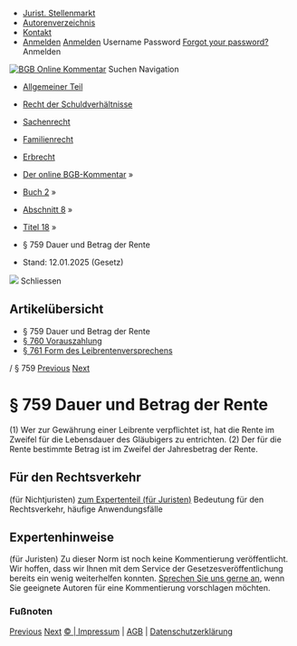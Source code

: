   * [Jurist. Stellenmarkt](https://bgb.kommentar.de/Buch-2/Abschnitt-8/Titel-18/</job-board> "Jurist. Stellenmarkt")
  * [Autorenverzeichnis](https://bgb.kommentar.de/Buch-2/Abschnitt-8/Titel-18/</Autorenverzeichnis> "Autorenverzeichnis")
  * [Kontakt](https://bgb.kommentar.de/Buch-2/Abschnitt-8/Titel-18/</Kontakt>)
  * [Anmelden](https://bgb.kommentar.de/Buch-2/Abschnitt-8/Titel-18/<#login> "show login form") [Anmelden](https://bgb.kommentar.de/Buch-2/Abschnitt-8/Titel-18/<#> "hide login form") Username Password
[Forgot your password?](https://bgb.kommentar.de/Buch-2/Abschnitt-8/Titel-18/</user/forgotpassword>) Anmelden 


[![BGB Online Kommentar](https://bgb.kommentar.de/extension/bgb/design/bgb/images/logo.png)](https://bgb.kommentar.de/Buch-2/Abschnitt-8/Titel-18/</> "BGB Online Kommentar")
Suchen
Navigation
  * [Allgemeiner Teil](https://bgb.kommentar.de/Buch-2/Abschnitt-8/Titel-18/</Buch-1>)
  * [Recht der Schuldverhältnisse](https://bgb.kommentar.de/Buch-2/Abschnitt-8/Titel-18/</Buch-2>)
  * [Sachenrecht](https://bgb.kommentar.de/Buch-2/Abschnitt-8/Titel-18/</Buch-3>)
  * [Familienrecht](https://bgb.kommentar.de/Buch-2/Abschnitt-8/Titel-18/</Buch-4>)
  * [Erbrecht](https://bgb.kommentar.de/Buch-2/Abschnitt-8/Titel-18/</Buch-5>)


  * [Der online BGB-Kommentar](https://bgb.kommentar.de/Buch-2/Abschnitt-8/Titel-18/</>) »
  * [Buch 2](https://bgb.kommentar.de/Buch-2/Abschnitt-8/Titel-18/</Buch-2>) »
  * [Abschnitt 8](https://bgb.kommentar.de/Buch-2/Abschnitt-8/Titel-18/</Buch-2/Abschnitt-8>) »
  * [Titel 18](https://bgb.kommentar.de/Buch-2/Abschnitt-8/Titel-18/</Buch-2/Abschnitt-8/Titel-18>) »
  * § 759 Dauer und Betrag der Rente 
  * Stand: 12.01.2025 (Gesetz) 


![](https://vg01.met.vgwort.de/na/1c9909529ead4f509072c06d9081a7d5)
Schliessen 
## Artikelübersicht
  * § 759 Dauer und Betrag der Rente 
  * [ § 760 Vorauszahlung ](https://bgb.kommentar.de/Buch-2/Abschnitt-8/Titel-18/</Buch-2/Abschnitt-8/Titel-18/Vorauszahlung>)
  * [ § 761 Form des Leibrentenversprechens ](https://bgb.kommentar.de/Buch-2/Abschnitt-8/Titel-18/</Buch-2/Abschnitt-8/Titel-18/Form-des-Leibrentenversprechens>)


/ § 759 
[Previous](https://bgb.kommentar.de/Buch-2/Abschnitt-8/Titel-18/</Buch-2/Abschnitt-8/Titel-17/Unverjaehrbarkeit-des-Aufhebungsanspruchs> "§ 758 Unverjährbarkeit des Aufhebungsanspruchs") [Next](https://bgb.kommentar.de/Buch-2/Abschnitt-8/Titel-18/</Buch-2/Abschnitt-8/Titel-18/Vorauszahlung> "§ 760 Vorauszahlung")
# § 759 Dauer und Betrag der Rente
(1) Wer zur Gewährung einer Leibrente verpflichtet ist, hat die Rente im Zweifel für die Lebensdauer des Gläubigers zu entrichten.
(2) Der für die Rente bestimmte Betrag ist im Zweifel der Jahresbetrag der Rente.
## Für den Rechtsverkehr 
(für Nichtjuristen)
[zum Expertenteil (für Juristen)](https://bgb.kommentar.de/Buch-2/Abschnitt-8/Titel-18/<#expertenhinweise>)
Bedeutung für den Rechtsverkehr, häufige Anwendungsfälle
## Expertenhinweise
(für Juristen)
Zu dieser Norm ist noch keine Kommentierung veröffentlicht. Wir hoffen, dass wir Ihnen mit dem Service der Gesetzesveröffentlichung bereits ein wenig weiterhelfen konnten. [Sprechen Sie uns gerne an](https://bgb.kommentar.de/Buch-2/Abschnitt-8/Titel-18/</Kontakt>), wenn Sie geeignete Autoren für eine Kommentierung vorschlagen möchten. 
### Fußnoten
[Previous](https://bgb.kommentar.de/Buch-2/Abschnitt-8/Titel-18/</Buch-2/Abschnitt-8/Titel-17/Unverjaehrbarkeit-des-Aufhebungsanspruchs> "§ 758 Unverjährbarkeit des Aufhebungsanspruchs") [Next](https://bgb.kommentar.de/Buch-2/Abschnitt-8/Titel-18/</Buch-2/Abschnitt-8/Titel-18/Vorauszahlung> "§ 760 Vorauszahlung")
[© | Impressum](https://bgb.kommentar.de/Buch-2/Abschnitt-8/Titel-18/</Kontakt>) | [AGB](https://bgb.kommentar.de/Buch-2/Abschnitt-8/Titel-18/</AGB>) | [Datenschutzerklärung](https://bgb.kommentar.de/Buch-2/Abschnitt-8/Titel-18/</Datenschutzerklaerung-fuer-Leser>)

